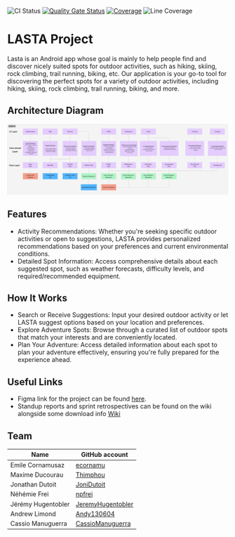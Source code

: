 ![CI Status](https://github.com/LASTA-OUTDOOR/lasta/actions/workflows/ci.yml/badge.svg?branch=main)
[![Quality Gate Status](https://sonarcloud.io/api/project_badges/measure?project=LASTA-OUTDOOR_lasta&metric=alert_status)](https://sonarcloud.io/summary/new_code?id=LASTA-OUTDOOR_lasta)
[![Coverage](https://sonarcloud.io/api/project_badges/measure?project=LASTA-OUTDOOR_lasta&metric=coverage)](https://sonarcloud.io/summary/new_code?id=LASTA-OUTDOOR_lasta)
![Line Coverage](https://img.shields.io/badge/dynamic/json?url=https%3A%2F%2Fsonarcloud.io%2Fapi%2Fqualitygates%2Fproject_status%3FprojectKey%3DLASTA-OUTDOOR_lasta&query=%24.projectStatus.conditions%5B%3F(%40.metricKey%3D%3D'line_coverage')%5D.actualValue&suffix=%25&label=Line%20Coverage&link=https%3A%2F%2Fsonarcloud.io%2Fcomponent_measures%3Fmetric%3Dnew_line_coverage%26id%3DLASTA-OUTDOOR_lasta)



# LASTA Project

Lasta is an Android app whose goal is mainly to help people find and discover nicely suited spots for outdoor activities, such as hiking, skiing, rock climbing, trail running, biking, etc.
Our application is your go-to tool for discovering the perfect spots for a variety of outdoor activities, including hiking, skiing, rock climbing, trail running, biking, and more.
## Architecture Diagram

![Architecture Diagram](architecture_diagram.png)
## Features

-   Activity Recommendations: Whether you're seeking specific outdoor activities or open to suggestions, LASTA provides personalized recommendations based on your preferences and current environmental conditions.
-   Detailed Spot Information: Access comprehensive details about each suggested spot, such as weather forecasts, difficulty levels, and required/recommended equipment.

## How It Works

-   Search or Receive Suggestions: Input your desired outdoor activity or let LASTA suggest options based on your location and preferences.
-   Explore Adventure Spots: Browse through a curated list of outdoor spots that match your interests and are conveniently located.
-   Plan Your Adventure: Access detailed information about each spot to plan your adventure effectively, ensuring you're fully prepared for the experience ahead.

## Useful Links

- Figma link for the project can be found [here](https://www.figma.com/files/project/216392243).
- Standup reports and sprint retrospectives can be found on the wiki alongside some download info [Wiki](https://github.com/LASTA-OUTDOOR/lasta/wiki)

## Team
| Name               | GitHub account                                            |
|--------------------|-----------------------------------------------------------|
| Emile Cornamusaz   | [ecornamu](https://github.com/ecornamu)                   |
| Maxime Ducourau    | [Thimphou](https://github.com/Thimphou)                   |
| Jonathan Dutoit    | [JoniDutoit](https://github.com/JoniDutoit)               |
| Néhémie Frei       | [npfrei](https://github.com/npfrei)                       |
| Jérémy Hugentobler | [JeremyHugentobler](https://github.com/JeremyHugentobler) |
| Andrew Limond      | [Andy130604](https://github.com/Andy130604)               |
| Cassio Manuguerra  | [CassioManuguerra](https://github.com/CassioManuguerra)   |
